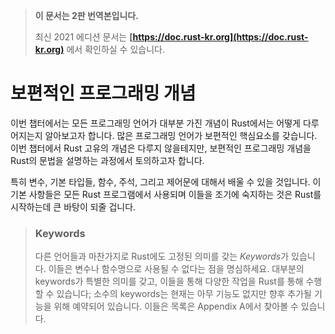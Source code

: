 > **이 문서는 2판 번역본입니다.**
>
> 최신 2021 에디션 문서는 **[https://doc.rust-kr.org](https://doc.rust-kr.org)** 에서 확인하실 수 있습니다.

# 보편적인 프로그래밍 개념

이번 챕터에서는 모든 프로그래밍 언어가 대부분 가진 개념이 Rust에서는 어떻게 다루어지는지 알아보고자 합니다.
많은 프로그래밍 언어가 보편적인 핵심요소를 갖습니다. 이번 챕터에서 Rust 고유의 개념은 다루지 않을테지만, 
보편적인 프로그래밍 개념을 Rust의 문법을 설명하는 과정에서 토의하고자 합니다. 

특히 변수, 기본 타입들, 함수, 주석, 그리고 제어문에 대해서 배울 수 있을 것입니다. 이 기본 사항들은 
모든 Rust 프로그램에서 사용되며 이들을 조기에 숙지하는 것은 Rust를 시작하는데 큰 바탕이 되줄 겁니다.

> ### Keywords
>
> 다른 언어들과 마찬가지로 Rust에도 고정된 의미를 갖는 *Keywords*가 있습니다. 이들은 변수나 함수명으로
> 사용될 수 없다는 점을 명심하세요. 대부분의 keywords가 특별한 의미를 갖고, 이들을 통해 다양한 작업을 
> Rust를 통해 수행할 수 있습니다; 소수의 keywords는 현재는 아무 기능도 없지만 향후 추가될 기능을 위해
> 예약되어 있습니다. 이들은 목록은 Appendix A에서 찾아볼 수 있습니다. 

